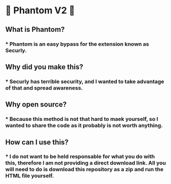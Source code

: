 # 👻 Phantom V2 👻

## What is Phantom?
### * Phantom is an easy bypass for the extension known as Securly.
## Why did you make this?
### * Securly has terrible security, and I wanted to take advantage of that and spread awareness.
## Why open source?
### * Because this method is not that hard to maek yourself, so I wanted to share the code as it probably is not worth anything.
## How can I use this?
### * I do not want to be held responsable for what you do with this, therefore I am not providing a direct download link. All you will need to do is download this repository as a zip and run the HTML file yourself.
